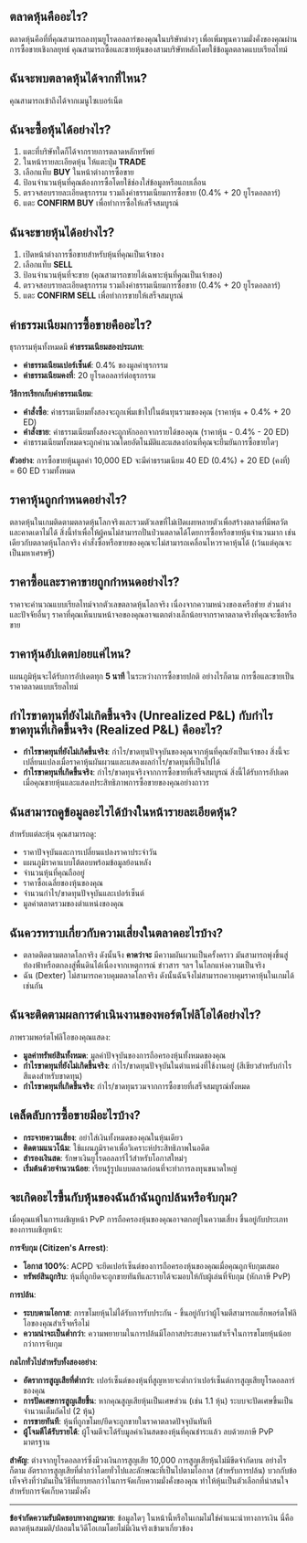 ## ตลาดหุ้นคืออะไร?

ตลาดหุ้นคือที่ที่คุณสามารถลงทุนยูโรดอลลาร์ของคุณในบริษัทต่างๆ เพื่อเพิ่มพูนความมั่งคั่งของคุณผ่านการซื้อขายเชิงกลยุทธ์ คุณสามารถซื้อและขายหุ้นของสามบริษัทหลักโดยใช้ข้อมูลตลาดแบบเรียลไทม์

## ฉันจะพบตลาดหุ้นได้จากที่ไหน?

คุณสามารถเข้าถึงได้จากเมนูไซเบอร์เน็ต

## ฉันจะซื้อหุ้นได้อย่างไร?

1. แตะที่บริษัทใดก็ได้จากรายการตลาดหลักทรัพย์
2. ในหน้ารายละเอียดหุ้น ให้แตะปุ่ม **TRADE**
3. เลือกแท็บ **BUY** ในหน้าต่างการซื้อขาย
4. ป้อนจำนวนหุ้นที่คุณต้องการซื้อโดยใช้ช่องใส่ข้อมูลหรือแถบเลื่อน
5. ตรวจสอบรายละเอียดธุรกรรม รวมถึงค่าธรรมเนียมการซื้อขาย (0.4% + 20 ยูโรดอลลาร์)
6. แตะ **CONFIRM BUY** เพื่อทำการซื้อให้เสร็จสมบูรณ์

## ฉันจะขายหุ้นได้อย่างไร?

1. เปิดหน้าต่างการซื้อขายสำหรับหุ้นที่คุณเป็นเจ้าของ
2. เลือกแท็บ **SELL**
3. ป้อนจำนวนหุ้นที่จะขาย (คุณสามารถขายได้เฉพาะหุ้นที่คุณเป็นเจ้าของ)
4. ตรวจสอบรายละเอียดธุรกรรม รวมถึงค่าธรรมเนียมการซื้อขาย (0.4% + 20 ยูโรดอลลาร์)
5. แตะ **CONFIRM SELL** เพื่อทำการขายให้เสร็จสมบูรณ์

## ค่าธรรมเนียมการซื้อขายคืออะไร?

ธุรกรรมหุ้นทั้งหมดมี **ค่าธรรมเนียมสองประเภท**:

- **ค่าธรรมเนียมเปอร์เซ็นต์**: 0.4% ของมูลค่าธุรกรรม
- **ค่าธรรมเนียมคงที่**: 20 ยูโรดอลลาร์ต่อธุรกรรม

**วิธีการเรียกเก็บค่าธรรมเนียม**:

- **คำสั่งซื้อ**: ค่าธรรมเนียมทั้งสองจะถูกเพิ่มเข้าไปในต้นทุนรวมของคุณ (ราคาหุ้น + 0.4% + 20 ED)
- **คำสั่งขาย**: ค่าธรรมเนียมทั้งสองจะถูกหักออกจากรายได้ของคุณ (ราคาหุ้น - 0.4% - 20 ED)
- ค่าธรรมเนียมทั้งหมดจะถูกคำนวณโดยอัตโนมัติและแสดงก่อนที่คุณจะยืนยันการซื้อขายใดๆ

**ตัวอย่าง**: การซื้อขายหุ้นมูลค่า 10,000 ED จะมีค่าธรรมเนียม 40 ED (0.4%) + 20 ED (คงที่) = 60 ED รวมทั้งหมด

## ราคาหุ้นถูกกำหนดอย่างไร?

ตลาดหุ้นในเกมติดตามตลาดหุ้นโลกจริงและรวมตัวเลขที่ไม่เปิดเผยหลายตัวเพื่อสร้างตลาดที่มีพลวัตและคาดเดาไม่ได้
สิ่งนี้ทำเพื่อให้ผู้คนไม่สามารถปั่นป่วนตลาดได้โดยการซื้อหรือขายหุ้นจำนวนมาก เช่นเดียวกับตลาดหุ้นโลกจริง คำสั่งซื้อหรือขายของคุณจะไม่สามารถเคลื่อนไหวราคาหุ้นได้ (เว้นแต่คุณจะเป็นมหาเศรษฐี)

## ราคาซื้อและราคาขายถูกกำหนดอย่างไร?

ราคาจะคำนวณแบบเรียลไทม์จากตัวเลขตลาดหุ้นโลกจริง เนื่องจากความหน่วงของเครือข่าย ส่วนต่าง และปัจจัยอื่นๆ ราคาที่คุณเห็นบนหน้าจอของคุณอาจแตกต่างเล็กน้อยจากราคาตลาดจริงที่คุณจะซื้อหรือขาย

## ราคาหุ้นอัปเดตบ่อยแค่ไหน?

แผนภูมิหุ้นจะได้รับการอัปเดตทุก **5 นาที** ในระหว่างการซื้อขายปกติ
อย่างไรก็ตาม การซื้อและขายเป็นราคาตลาดแบบเรียลไทม์

## กำไรขาดทุนที่ยังไม่เกิดขึ้นจริง (Unrealized P&L) กับกำไรขาดทุนที่เกิดขึ้นจริง (Realized P&L) คืออะไร?

- **กำไรขาดทุนที่ยังไม่เกิดขึ้นจริง**: กำไร/ขาดทุนปัจจุบันของคุณจากหุ้นที่คุณยังเป็นเจ้าของ สิ่งนี้จะเปลี่ยนแปลงเมื่อราคาหุ้นผันผวนและแสดงผลกำไร/ขาดทุนที่เป็นไปได้
- **กำไรขาดทุนที่เกิดขึ้นจริง**: กำไร/ขาดทุนจริงจากการซื้อขายที่เสร็จสมบูรณ์ สิ่งนี้ได้รับการอัปเดตเมื่อคุณขายหุ้นและแสดงประสิทธิภาพการซื้อขายของคุณอย่างถาวร

## ฉันสามารถดูข้อมูลอะไรได้บ้างในหน้ารายละเอียดหุ้น?

สำหรับแต่ละหุ้น คุณสามารถดู:

- ราคาปัจจุบันและการเปลี่ยนแปลงราคาประจำวัน
- แผนภูมิราคาแบบโต้ตอบพร้อมข้อมูลย้อนหลัง
- จำนวนหุ้นที่คุณถืออยู่
- ราคาซื้อเฉลี่ยของหุ้นของคุณ
- จำนวนกำไร/ขาดทุนปัจจุบันและเปอร์เซ็นต์
- มูลค่าตลาดรวมของตำแหน่งของคุณ

## ฉันควรทราบเกี่ยวกับความเสี่ยงในตลาดอะไรบ้าง?

- ตลาดติดตามตลาดโลกจริง ดังนั้นจึง **คาดว่าจะ** มีความผันผวนเป็นครั้งคราว
  มันสามารถพุ่งขึ้นสู่ท้องฟ้าหรือตกลงสู่พื้นดินได้เนื่องจากเหตุการณ์ ข่าวสาร ฯลฯ ในโลกแห่งความเป็นจริง
- ฉัน (Dexter) ไม่สามารถควบคุมตลาดโลกจริง ดังนั้นฉันจึงไม่สามารถควบคุมราคาหุ้นในเกมได้เช่นกัน

## ฉันจะติดตามผลการดำเนินงานของพอร์ตโฟลิโอได้อย่างไร?

ภาพรวมพอร์ตโฟลิโอของคุณแสดง:

- **มูลค่าทรัพย์สินทั้งหมด**: มูลค่าปัจจุบันของการถือครองหุ้นทั้งหมดของคุณ
- **กำไรขาดทุนที่ยังไม่เกิดขึ้นจริง**: กำไร/ขาดทุนปัจจุบันในตำแหน่งที่ใช้งานอยู่ (สีเขียวสำหรับกำไร สีแดงสำหรับขาดทุน)
- **กำไรขาดทุนที่เกิดขึ้นจริง**: กำไร/ขาดทุนรวมจากการซื้อขายที่เสร็จสมบูรณ์ทั้งหมด

## เคล็ดลับการซื้อขายมีอะไรบ้าง?

- **กระจายความเสี่ยง**: อย่าใส่เงินทั้งหมดของคุณในหุ้นเดียว
- **ติดตามแนวโน้ม**: ใช้แผนภูมิราคาเพื่อวิเคราะห์ประสิทธิภาพในอดีต
- **สำรองเงินสด**: รักษาเงินยูโรดอลลาร์ไว้สำหรับโอกาสใหม่ๆ
- **เริ่มต้นด้วยจำนวนน้อย**: เรียนรู้รูปแบบตลาดก่อนที่จะทำการลงทุนขนาดใหญ่

## จะเกิดอะไรขึ้นกับหุ้นของฉันถ้าฉันถูกปล้นหรือจับกุม?

เมื่อคุณแพ้ในการเผชิญหน้า PvP การถือครองหุ้นของคุณอาจตกอยู่ในความเสี่ยง ขึ้นอยู่กับประเภทของการเผชิญหน้า:

**การจับกุม (Citizen's Arrest)**:

- **โอกาส 100%**: ACPD จะยึดเปอร์เซ็นต์ของการถือครองหุ้นของคุณเมื่อคุณถูกจับกุมเสมอ
- **ทรัพย์สินถูกริบ**: หุ้นที่ถูกยึดจะถูกขายทันทีและรายได้จะมอบให้กับผู้เล่นที่จับกุม (หักภาษี PvP)

**การปล้น**:

- **ระบบตามโอกาส**: การขโมยหุ้นไม่ได้รับการรับประกัน - ขึ้นอยู่กับว่าผู้โจมตีสามารถแฮ็กพอร์ตโฟลิโอของคุณสำเร็จหรือไม่
- **ความน่าจะเป็นต่ำกว่า**: ความพยายามในการปล้นมีโอกาสประสบความสำเร็จในการขโมยหุ้นน้อยกว่าการจับกุม

**กลไกทั่วไปสำหรับทั้งสองอย่าง**:

- **อัตราการสูญเสียที่ต่ำกว่า**: เปอร์เซ็นต์ของหุ้นที่สูญหายจะต่ำกว่าเปอร์เซ็นต์การสูญเสียยูโรดอลลาร์ของคุณ
- **การปัดเศษการสูญเสียขึ้น**: หากคุณสูญเสียหุ้นเป็นเศษส่วน (เช่น 1.1 หุ้น) ระบบจะปัดเศษขึ้นเป็นจำนวนเต็มถัดไป (2 หุ้น)
- **การขายทันที**: หุ้นที่ถูกขโมย/ยึดจะถูกขายในราคาตลาดปัจจุบันทันที
- **ผู้โจมตีได้รับรายได้**: ผู้โจมตีจะได้รับมูลค่าเงินสดของหุ้นที่คุณชำระแล้ว ลบด้วยภาษี PvP มาตรฐาน

**สำคัญ**: ต่างจากยูโรดอลลาร์ซึ่งมีวงเงินการสูญเสีย 10,000 การสูญเสียหุ้นไม่มีขีดจำกัดบน อย่างไรก็ตาม อัตราการสูญเสียที่ต่ำกว่าโดยทั่วไปและลักษณะที่เป็นไปตามโอกาส (สำหรับการปล้น) บวกกับข้อเท็จจริงที่ว่ามันเป็นวิธีที่แยบยลกว่าในการจัดเก็บความมั่งคั่งของคุณ ทำให้หุ้นเป็นตัวเลือกที่น่าสนใจสำหรับการจัดเก็บความมั่งคั่ง

---

**ข้อจำกัดความรับผิดชอบทางกฎหมาย**:
ข้อมูลใดๆ ในหน้านี้หรือในเกมไม่ใช่คำแนะนำทางการเงิน นี่คือตลาดหุ้นสมมติ/ปลอมในวิดีโอเกมโดยไม่มีเงินจริงเข้ามาเกี่ยวข้อง
